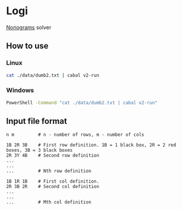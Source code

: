 # Logi
[Nonograms](https://en.wikipedia.org/wiki/Nonogram) solver

## How to use

### Linux
```bash
cat ./data/dumb2.txt | cabal v2-run
```

### Windows
```bash
PowerShell -Command "cat ./data/dumb2.txt | cabal v2-run"
```

## Input file format
```
n m         # n - number of rows, m - number of cols

1B 2R 3B    # First row definition. 1B = 1 black box, 2R = 2 red boxes, 3B = 3 black boxes
2R 3Y 4B    # Second row definition
...
...
...         # Nth row definition

1B 1R 1B    # First col definition.
2R 3B 2R    # Second col definition
...
...
...         # Mth col definition
```

